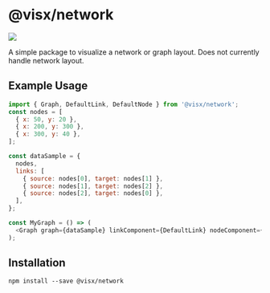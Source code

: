 # @visx/network

<a title="@visx/network npm downloads" href="https://www.npmjs.com/package/@visx/network">
  <img src="https://img.shields.io/npm/dm/@visx/network.svg?style=flat-square" />
</a>

A simple package to visualize a network or graph layout. Does not currently handle network layout.

## Example Usage

```js
import { Graph, DefaultLink, DefaultNode } from '@visx/network';
const nodes = [
  { x: 50, y: 20 },
  { x: 200, y: 300 },
  { x: 300, y: 40 },
];

const dataSample = {
  nodes,
  links: [
    { source: nodes[0], target: nodes[1] },
    { source: nodes[1], target: nodes[2] },
    { source: nodes[2], target: nodes[0] },
  ],
};

const MyGraph = () => (
  <Graph graph={dataSample} linkComponent={DefaultLink} nodeComponent={DefaultNode} />
);
```

## Installation

```
npm install --save @visx/network
```
